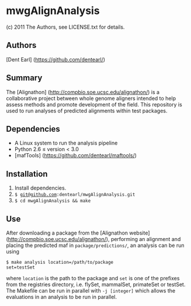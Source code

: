 # mwgAlignAnalysis
(c) 2011 The Authors, see LICENSE.txt for details.

## Authors
[Dent Earl] (https://github.com/dentearl/)

## Summary
The [Alignathon] (http://compbio.soe.ucsc.edu/alignathon/) is a collaborative project between whole genome aligners intended to help assess methods and promote development of the field. This repository is used to run analyses of predicted alignments within test packages.

## Dependencies
* A Linux system to run the analysis pipeline
* Python 2.6 &le; version &lt; 3.0
* [mafTools] (https://github.com/dentearl/maftools/)

## Installation
1. Install dependencies.
2. <code>$ git@github.com:dentearl/mwgAlignAnalysis.git</code>
3. <code>$ cd mwgAlignAnalysis && make</code>

## Use
After downloading a package from the [Alignathon website] (http://compbio.soe.ucsc.edu/alignathon/), performing an alignment and placing the predicted maf in <code>package/predictions/</code>, an analysis can be run using

<code>$ make analysis location=/path/to/package set=testSet</code>

where <code>location</code> is the path to the package and <code>set</code> is one of the prefixes from the registries directory, i.e. flySet, mammalSet, primateSet or testSet. The Makefile can be run in parallel with <code>-j [integer]</code> which allows  the evaluations in an analysis to be run in parallel.
